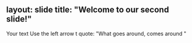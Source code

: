 layout: slide
title: "Welcome to our second slide!"
---
Your text
Use the left arrow t
quote: "What goes around, comes around "

